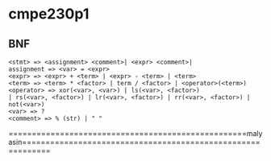 # cmpe230p1
## BNF 
```
<stmt> => <assignment> <comment>| <expr> <comment>| 
assignment => <var> = <expr>
<expr> => <expr> + <term> | <expr> - <term> | <term>
<term> => <term> * <factor> | term / <factor> | <operator>(<term>)
<operator> => xor(<var>, <var>) | ls(<var>, <factor>) 
| rs(<var>, <factor>) | lr(<var>, <factor>) | rr(<var>, <factor>) | not(<var>)
<var> => ?
<comment> => % (str) | " "
```

===================================================malyasin============================================================
